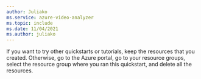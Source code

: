 ```yaml
---
author: Juliako
ms.service: azure-video-analyzer
ms.topic: include
ms.date: 11/04/2021
ms.author: juliako
---
```


If you want to try other quickstarts or tutorials, keep the resources that you created. Otherwise, go to the Azure portal, go to your resource groups, select the resource group where you ran this quickstart, and delete all the resources.
